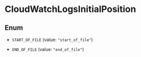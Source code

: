 

# CloudWatchLogsInitialPosition

## Enum


* `START_OF_FILE` (value: `"start_of_file"`)

* `END_OF_FILE` (value: `"end_of_file"`)



